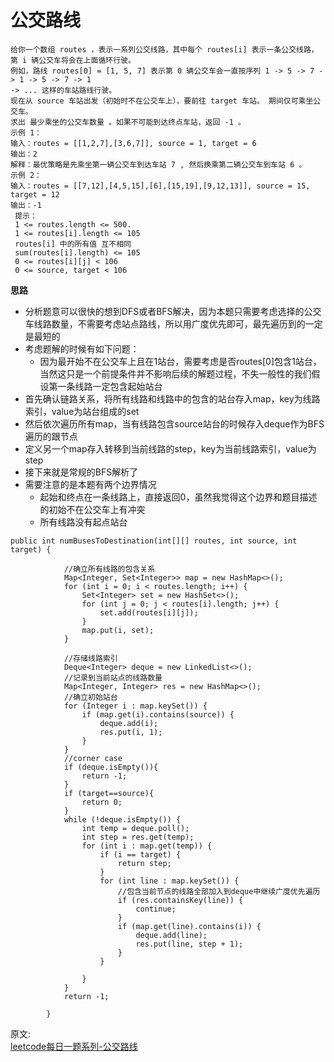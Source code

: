 # 公交路线
``` 
给你一个数组 routes ，表示一系列公交线路，其中每个 routes[i] 表示一条公交线路，第 i 辆公交车将会在上面循环行驶。 
例如，路线 routes[0] = [1, 5, 7] 表示第 0 辆公交车会一直按序列 1 -> 5 -> 7 -> 1 -> 5 -> 7 -> 1 
-> ... 这样的车站路线行驶。 
现在从 source 车站出发（初始时不在公交车上），要前往 target 车站。 期间仅可乘坐公交车。 
求出 最少乘坐的公交车数量 。如果不可能到达终点车站，返回 -1 。 
示例 1： 
输入：routes = [[1,2,7],[3,6,7]], source = 1, target = 6
输出：2
解释：最优策略是先乘坐第一辆公交车到达车站 7 , 然后换乘第二辆公交车到车站 6 。 
示例 2： 
输入：routes = [[7,12],[4,5,15],[6],[15,19],[9,12,13]], source = 15, target = 12
输出：-1
 提示： 
 1 <= routes.length <= 500. 
 1 <= routes[i].length <= 105 
 routes[i] 中的所有值 互不相同 
 sum(routes[i].length) <= 105 
 0 <= routes[i][j] < 106 
 0 <= source, target < 106 
```

**思路**  
- 分析题意可以很快的想到DFS或者BFS解决，因为本题只需要考虑选择的公交车线路数量，不需要考虑站点路线，所以用广度优先即可，最先遍历到的一定是最短的
- 考虑题解的时候有如下问题：
    - 因为最开始不在公交车上且在1站台，需要考虑是否routes[0]包含1站台，当然这只是一个前提条件并不影响后续的解题过程，不失一般性的我们假设第一条线路一定包含起始站台
- 首先确认链路关系，将所有线路和线路中的包含的站台存入map，key为线路索引，value为站台组成的set
- 然后依次遍历所有map，当有线路包含source站台的时候存入deque作为BFS遍历的跟节点
- 定义另一个map存入转移到当前线路的step，key为当前线路索引，value为step
- 接下来就是常规的BFS解析了
- 需要注意的是本题有两个边界情况
    - 起始和终点在一条线路上，直接返回0，虽然我觉得这个边界和题目描述的初始不在公交车上有冲突
    - 所有线路没有起点站台

``` 
public int numBusesToDestination(int[][] routes, int source, int target) {

            //确立所有线路的包含关系
            Map<Integer, Set<Integer>> map = new HashMap<>();
            for (int i = 0; i < routes.length; i++) {
                Set<Integer> set = new HashSet<>();
                for (int j = 0; j < routes[i].length; j++) {
                    set.add(routes[i][j]);
                }
                map.put(i, set);
            }

            //存储线路索引
            Deque<Integer> deque = new LinkedList<>();
            //记录到当前站点的线路数量
            Map<Integer, Integer> res = new HashMap<>();
            //确立初始站台
            for (Integer i : map.keySet()) {
                if (map.get(i).contains(source)) {
                    deque.add(i);
                    res.put(i, 1);
                }
            }
            //corner case
            if (deque.isEmpty()){
                return -1;
            }
            if (target==source){
                return 0;
            }
            while (!deque.isEmpty()) {
                int temp = deque.poll();
                int step = res.get(temp);
                for (int i : map.get(temp)) {
                    if (i == target) {
                        return step;
                    }
                    for (int line : map.keySet()) {
                        //包含当前节点的线路全部加入到deque中继续广度优先遍历
                        if (res.containsKey(line)) {
                            continue;
                        }
                        if (map.get(line).contains(i)) {
                            deque.add(line);
                            res.put(line, step + 1);
                        }
                    }

                }
            }
            return -1;

        }
```
原文:  
[leetcode每日一题系列-公交路线](https://juejin.cn/post/6978673907972702216)
